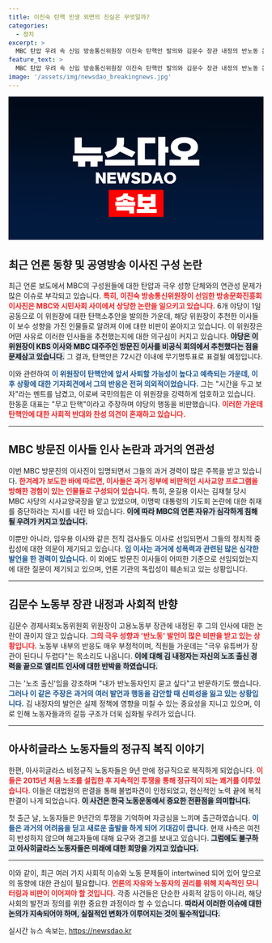 ```yaml
---
title: 이진숙 탄핵 민생 외면의 진실은 무엇일까?
categories:
  - 정치
excerpt: >
  MBC 탄압 우려 속 신임 방송통신위원장 이진숙 탄핵안 발의와 김문수 장관 내정의 반노동 논란이 뜨거운 이슈로 부각되고 있다. 아사히글라스 하청 노동자들은 9년 간의 투쟁 끝에 정규직으로 첫 출근, 이들의 저항이 주목받고 있다.
feature_text: >
  MBC 탄압 우려 속 신임 방송통신위원장 이진숙 탄핵안 발의와 김문수 장관 내정의 반노동 논란이 뜨거운 이슈로 부각되고 있다. 아사히글라스 하청 노동자들은 9년 간의 투쟁 끝에 정규직으로 첫 출근, 이들의 저항이 주목받고 있다.
image: '/assets/img/newsdao_breakingnews.jpg'
---
```


<p><img src="/assets/img/newsdao_breakingnews.jpg" alt="cryptoinkorea 속보" /></p>

<h2 data-ke-size="size26">최근 언론 동향 및 공영방송 이사진 구성 논란</h2>

<p data-ke-size="size16">최근 언론 보도에서 MBC의 구성원들에 대한 탄압과 극우 성향 단체와의 연관성 문제가 많은 이슈로 부각되고 있습니다. <b><span style="color: #ee2323;">특히, 이진숙 방송통신위원장이 선임한 방송문화진흥회 이사진은 MBC와 시민사회 사이에서 상당한 논란을 일으키고 있습니다.</span></b> 6개 야당이 1일 공동으로 이 위원장에 대한 탄핵소추안을 발의한 가운데, 해당 위원장이 추천한 이사들이 보수 성향을 가진 인물들로 알려져 이에 대한 비판이 쏟아지고 있습니다. 이 위원장은 어떤 사유로 이러한 인사들을 추천했는지에 대한 의구심이 커지고 있습니다. <b><span style="background-color: #21538527;">야당은 이 위원장이 KBS 이사와 MBC 대주주인 방문진 이사를 비공식 회의에서 추천했다는 점을 문제삼고 있습니다.</span></b> 그 결과, 탄핵안은 72시간 이내에 무기명투표로 표결될 예정입니다.</p>

<p data-ke-size="size16">이와 관련하여 <b><span style="color: #1a5490;">이 위원장이 탄핵안에 앞서 사퇴할 가능성이 높다고 예측되는 가운데, 이후 상황에 대한 기자회견에서 그의 반응은 전혀 의외적이었습니다.</span></b> 그는 "시간을 두고 보자"라는 멘트를 남겼고, 이로써 국민의힘은 이 위원장을 강력하게 엄호하고 있습니다. 한동훈 대표는 "무고 탄핵"이라고 주장하며 야당의 행동을 비판했습니다. <b><span style="color: #ee2323;">이러한 가운데 탄핵안에 대한 사회적 반대와 찬성 의견이 혼재하고 있습니다.</span></b></p>

<hr>

<h2 data-ke-size="size26">MBC 방문진 이사들 인사 논란과 과거의 연관성</h2>

<p data-ke-size="size16">이번 MBC 방문진의 이사진이 임명되면서 그들의 과거 경력이 많은 주목을 받고 있습니다. <b><span style="color: #ee2323;">한겨레가 보도한 바에 따르면, 이사들은 과거 정부에 비판적인 시사교양 프로그램을 방해한 경험이 있는 인물들로 구성되어 있습니다.</span></b> 특히, 윤길용 이사는 김재철 당시 MBC 사당의 시사교양국장을 맡고 있었으며, 이명박 대통령의 기도회 논란에 대한 취재를 중단하라는 지시를 내린 바 있습니다. <b><span style="background-color: #21538527;">이에 따라 MBC의 언론 자유가 심각하게 침해될 우려가 커지고 있습니다.</span></b> </p>

<p data-ke-size="size16">이뿐만 아니라, 임우용 이사와 같은 전직 검사들도 이사로 선임되면서 그들의 정치적 중립성에 대한 의문이 제기되고 있습니다. <b><span style="color: #1a5490;">임 이사는 과거에 성폭력과 관련된 많은 심각한 발언을 한 경력이 있습니다.</span></b> 이 외에도 방문진 이사들이 어떠한 기준으로 선임되었는지에 대한 질문이 제기되고 있으며, 언론 기관의 독립성이 훼손되고 있는 상황입니다.</p>

<hr>

<h2 data-ke-size="size26">김문수 노동부 장관 내정과 사회적 반향</h2>

<p data-ke-size="size16">김문수 경제사회노동위원회 위원장이 고용노동부 장관에 내정된 후 그의 인사에 대한 논란이 끊이지 않고 있습니다. <b><span style="color: #ee2323;">그의 극우 성향과 '반노동' 발언이 많은 비판을 받고 있는 상황입니다.</span></b> 노동부 내부의 반응도 매우 부정적이며, 직원들 가운데는 "극우 유튜버가 장관이 된다니 두렵다"는 목소리도 나옵니다. <b><span style="background-color: #21538527;">이에 대해 김 내정자는 자신의 노조 출신 경력을 끝으로 엘리트 인사에 대한 반박을 하였습니다.</span></b></p>

<p data-ke-size="size16">그는 '노조 출신'임을 강조하며 "내가 반노동자인지 묻고 싶다"고 반문하기도 했습니다. <b><span style="color: #1a5490;">그러나 이 같은 주장은 과거의 여러 발언과 행동을 감안할 때 신뢰성을 잃고 있는 상황입니다.</span></b> 김 내정자의 발언은 실제 정책에 영향을 미칠 수 있는 중요성을 지니고 있으며, 이로 인해 노동자들과의 갈등 구조가 더욱 심화될 우려가 있습니다.</p>

<hr>

<h2 data-ke-size="size26">아사히글라스 노동자들의 정규직 복직 이야기</h2>

<p data-ke-size="size16">한편, 아사히글라스 비정규직 노동자들은 9년 만에 정규직으로 복직하게 되었습니다. <b><span style="color: #ee2323;">이들은 2015년 처음 노조를 설립한 후 지속적인 투쟁을 통해 정규직이 되는 쾌거를 이루었습니다.</span></b> 이들은 대법원의 판결을 통해 불법파견이 인정되었고, 헌신적인 노력 끝에 복직 판결이 나게 되었습니다. <b><span style="background-color: #21538527;">이 사건은 한국 노동운동에서 중요한 전환점을 의미합니다.</span></b></p>

<p data-ke-size="size16">첫 출근 날, 노동자들은 9년간의 투쟁을 기억하며 자긍심을 느끼며 출근하였습니다. <b><span style="color: #1a5490;">이들은 과거의 어려움을 딛고 새로운 출발을 하게 되어 기대감이 큽니다.</span></b> 현재 사측은 여전히 반성하지 않으며 해고자들에 대해 요구와 경고를 보내고 있습니다. <b><span style="background-color: #21538527;">그럼에도 불구하고 아사히글라스 노동자들은 미래에 대한 희망을 가지고 있습니다.</span></b></p>

<hr>

<p data-ke-size="size16">이와 같이, 최근 여러 가지 사회적 이슈와 노동 문제들이 intertwined 되어 있어 앞으로의 동향에 대한 관심이 필요합니다. <b><span style="color: #ee2323;">언론의 자유와 노동자의 권리를 위해 지속적인 모니터링과 비판이 이어져야 할 것입니다.</span></b> 각종 사건들은 단순한 사회적 갈등이 아니라, 해당 사회의 발전과 정의를 위한 중요한 과정이라 할 수 있습니다. <b><span style="background-color: #21538527;">따라서 이러한 이슈에 대한 논의가 지속되어야 하며, 실질적인 변화가 이루어지는 것이 필수적입니다.</span></b></p>
실시간 뉴스 속보는, <a href="https://newsdao.kr" rel="dofollow">https://newsdao.kr</a>


